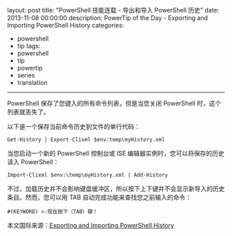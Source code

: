 ﻿layout: post
title: "PowerShell 技能连载 - 导出和导入 PowerShell 历史"
date: 2013-11-08 00:00:00
description: PowerTip of the Day - Exporting and Importing PowerShell History
categories:
- powershell
- tip
tags:
- powershell
- tip
- powertip
- series
- translation
---
PowerShell 保存了您键入的所有命令列表，但是当您关闭 PowerShell 时，这个列表就丢失了。

以下是一个保存当前命令历史到文件的单行代码：

	Get-History | Export-Clixml $env:temp\myHistory.xml

当您启动一个新的 PowerShell 控制台或 ISE 编辑器实例时，您可以将保存的历史读入 PowerShell：

	Import-Clixml $env:\temp\myHistory.xml | Add-History

不过，加载历史并不会影响键盘缓冲区，所以按下上下键并不会显示新导入的历史条目。然而，您可以用 TAB 自动完成功能来查找您之前输入的命令：

	#(KEYWORD) <-现在按下（TAB）键！

<!--more-->
本文国际来源：[Exporting and Importing PowerShell History](http://community.idera.com/powershell/powertips/b/tips/posts/exporting-and-importing-powershell-history)
